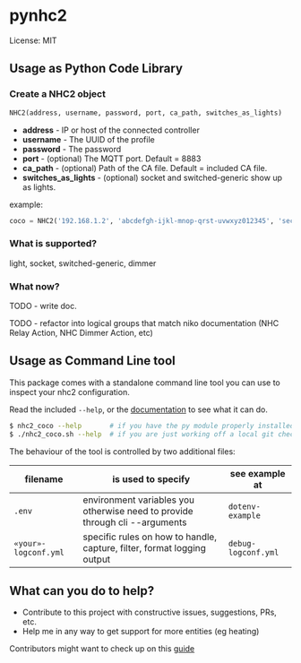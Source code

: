 # pynhc2

License: MIT

## Usage as Python Code Library

### Create a NHC2 object

```python
NHC2(address, username, password, port, ca_path, switches_as_lights)
```

* __address__ - IP or host of the connected controller
* __username__ - The UUID of the profile
* __password__ - The password
* __port__ - (optional) The MQTT port. Default = 8883
* __ca_path__ - (optional) Path of the CA file. Default = included CA file.
* __switches_as_lights__ - (optional) socket and switched-generic show up as lights.

 example:

 ```python
 coco = NHC2('192.168.1.2', 'abcdefgh-ijkl-mnop-qrst-uvwxyz012345', 'secret_password')
 ```

### What is supported?
light, socket, switched-generic, dimmer

### What now?
 TODO - write doc.

 TODO - refactor into logical groups that match niko documentation (NHC Relay Action, NHC Dimmer Action, etc)


## Usage as Command Line tool

This package comes with a standalone command line tool you can use to inspect your nhc2 configuration.

Read the included `--help`, or the [documentation](docs/cli.md) to see what it can do.

``` bash
$ nhc2_coco --help       # if you have the py module properly installed this script should be in your path
$ ./nhc2_coco.sh --help  # if you are just working off a local git checkout, this wrapper will do the same
```

The behaviour of the tool is controlled by two additional files:

| filename             | is used to specify | see example at |
|----------------------|--------------------|----------------|
| `.env`               | environment variables you otherwise need to provide through cli --arguments | `dotenv-example` |
| `«your»-logconf.yml` | specific rules on how to handle, capture, filter, format logging output | `debug-logconf.yml` |


## What can you do to help?

 * Contribute to this project with constructive issues, suggestions, PRs, etc.
 * Help me in any way to get support for more entities (eg heating)

Contributors might want to check up on this [guide](CONTRIBUTE.md)
